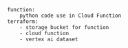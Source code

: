     function:
        python code use in Cloud Function
    terraform:
        - storage bucket for function
        - cloud function 
        - vertex ai dataset
